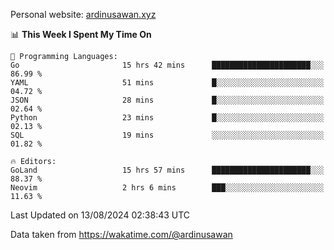 Personal website: [ardinusawan.xyz](https://ardinusawan.xyz)

<!--START_SECTION:waka-->
📊 **This Week I Spent My Time On** 

```text
💬 Programming Languages: 
Go                       15 hrs 42 mins      ██████████████████████░░░   86.99 % 
YAML                     51 mins             █░░░░░░░░░░░░░░░░░░░░░░░░   04.72 % 
JSON                     28 mins             █░░░░░░░░░░░░░░░░░░░░░░░░   02.64 % 
Python                   23 mins             █░░░░░░░░░░░░░░░░░░░░░░░░   02.13 % 
SQL                      19 mins             ░░░░░░░░░░░░░░░░░░░░░░░░░   01.82 % 

🔥 Editors: 
GoLand                   15 hrs 57 mins      ██████████████████████░░░   88.37 % 
Neovim                   2 hrs 6 mins        ███░░░░░░░░░░░░░░░░░░░░░░   11.63 % 
```


 Last Updated on 13/08/2024 02:38:43 UTC
<!--END_SECTION:waka-->
Data taken from https://wakatime.com/@ardinusawan
